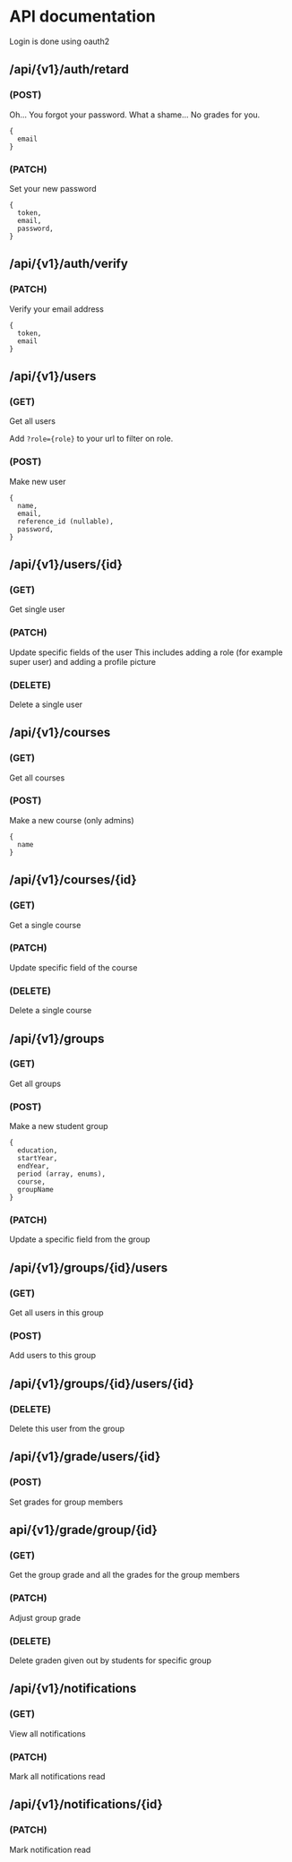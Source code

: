 # API documentation

Login is done using oauth2

## /api/{v1}/auth/retard
### (POST)
Oh... You forgot your password. What a shame...
No grades for you.
```
{
  email
}
```

### (PATCH)
Set your new password
```
{
  token,
  email,
  password,
}
```

## /api/{v1}/auth/verify
### (PATCH)
Verify your email address
```
{
  token,
  email
}
```

## /api/{v1}/users
### (GET)
Get all users

Add `?role={role}` to your url to filter on role.
### (POST)
Make new user
```
{
  name,
  email,
  reference_id (nullable),
  password,
}
```

## /api/{v1}/users/{id}
### (GET)
Get single user
### (PATCH)
Update specific fields of the user
This includes adding a role (for example super user) and adding a profile picture
### (DELETE)
Delete a single user

## /api/{v1}/courses
### (GET)
Get all courses

### (POST)
Make a new course (only admins)
```
{
  name
}
```

## /api/{v1}/courses/{id}
### (GET)
Get a single course
### (PATCH)
Update specific field of the course
### (DELETE)
Delete a single course

## /api/{v1}/groups
### (GET)
Get all groups
### (POST)
Make a new student group
```
{
  education,
  startYear,
  endYear,
  period (array, enums),
  course,
  groupName
}
```
### (PATCH)
Update a specific field from the group

## /api/{v1}/groups/{id}/users
### (GET)
Get all users in this group
### (POST)
Add users to this group

## /api/{v1}/groups/{id}/users/{id}
### (DELETE)
Delete this user from the group

## /api/{v1}/grade/users/{id}
### (POST)
Set grades for group members

## api/{v1}/grade/group/{id}
### (GET)
Get the group grade and all the grades for the group members
### (PATCH)
Adjust group grade
### (DELETE)
Delete graden given out by students for specific group

## /api/{v1}/notifications
### (GET)
View all notifications
### (PATCH)
Mark all notifications read

## /api/{v1}/notifications/{id}
### (PATCH)
Mark notification read
